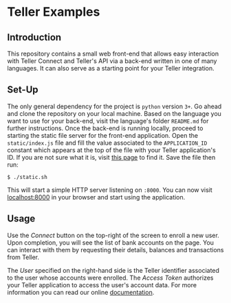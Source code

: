 # Teller Examples

## Introduction

This repository contains a small web front-end that allows easy interaction with Teller Connect and Teller's API via a back-end written in one of many languages. It can also serve as a starting point for your Teller integration.

## Set-Up

The only general dependency for the project is `python` version `3+`. Go ahead and clone the repository on your local machine. Based on the language you want to use for your back-end, visit the language's folder `README.md` for further instructions. Once the back-end is running locally, proceed to starting the static file server for the front-end application. Open the `static/index.js` file and fill the value associated to the `APPLICATION_ID` constant which appears at the top of the file with your Teller application's ID. If you are not sure what it is, visit [this page](https://teller.io/settings/application) to find it. Save the file then run: 
```
$ ./static.sh
```

This will start a simple HTTP server listening on `:8000`. You can now visit [localhost:8000](http://localhost:8000) in your browser and start using the application.

## Usage

Use the *Connect* button on the top-right of the screen to enroll a new user. Upon completion, you will see the list of bank accounts on the page. You can interact with them by requesting their details, balances and transactions from Teller.

The *User* specified on the right-hand side is the Teller identifier associated to the user whose accounts were enrolled. The *Access Token* authorizes your Teller application to access the user's account data. For more information you can read our online [documentation](https://teller.io/docs).
